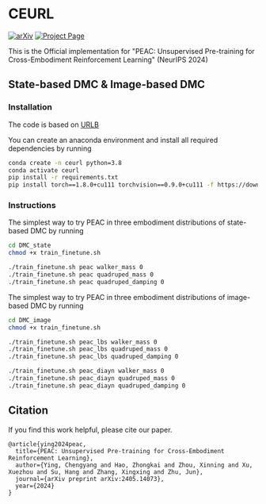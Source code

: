 # CEURL

[![arXiv](https://img.shields.io/badge/arXiv-2405.14073-b31b1b.svg)](https://arxiv.org/abs/2405.14073) [![Project Page](https://img.shields.io/badge/project-page-blue)](https://yingchengyang.github.io/ceurl)

This is the Official implementation for "PEAC: Unsupervised Pre-training for Cross-Embodiment Reinforcement Learning" (NeurIPS 2024)

## State-based DMC & Image-based DMC

### Installation

The code is based on [URLB](https://github.com/rll-research/url_benchmark)

You can create an anaconda environment and install all required dependencies by running
```sh
conda create -n ceurl python=3.8
conda activate ceurl
pip install -r requirements.txt
pip install torch==1.8.0+cu111 torchvision==0.9.0+cu111 -f https://download.pytorch.org/whl/torch_stable.html
```

### Instructions

The simplest way to try PEAC in three embodiment distributions of state-based DMC by running
```sh
cd DMC_state
chmod +x train_finetune.sh

./train_finetune.sh peac walker_mass 0
./train_finetune.sh peac quadruped_mass 0
./train_finetune.sh peac quadruped_damping 0
```

The simplest way to try PEAC in three embodiment distributions of image-based DMC by running
```sh
cd DMC_image
chmod +x train_finetune.sh

./train_finetune.sh peac_lbs walker_mass 0
./train_finetune.sh peac_lbs quadruped_mass 0
./train_finetune.sh peac_lbs quadruped_damping 0

./train_finetune.sh peac_diayn walker_mass 0
./train_finetune.sh peac_diayn quadruped_mass 0
./train_finetune.sh peac_diayn quadruped_damping 0
```

## Citation

If you find this work helpful, please cite our paper.

```
@article{ying2024peac,
  title={PEAC: Unsupervised Pre-training for Cross-Embodiment Reinforcement Learning},
  author={Ying, Chengyang and Hao, Zhongkai and Zhou, Xinning and Xu, Xuezhou and Su, Hang and Zhang, Xingxing and Zhu, Jun},
  journal={arXiv preprint arXiv:2405.14073},
  year={2024}
}
```
